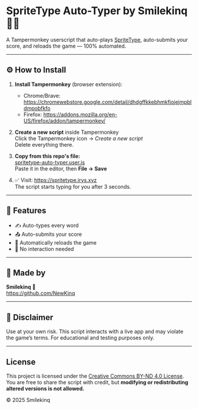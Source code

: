# SpriteType Auto-Typer by Smilekinq 🧠💥

A Tampermonkey userscript that auto-plays [SpriteType](https://spritetype.irys.xyz), auto-submits your score, and reloads the game — 100% automated.

---

## ⚙️ How to Install

1. **Install Tampermonkey** (browser extension):

   - Chrome/Brave: https://chromewebstore.google.com/detail/dhdgffkkebhmkfjojejmpbldmpobfkfo  
   - Firefox: https://addons.mozilla.org/en-US/firefox/addon/tampermonkey/

2. **Create a new script** inside Tampermonkey  
   Click the Tampermonkey icon → *Create a new script*  
   Delete everything there.

3. **Copy from this repo's file:**  
   [spritetype-auto-typer.user.js](./spritetype-auto-typer.user.js)  
   Paste it in the editor, then **File → Save**

4. ✅ Visit: https://spritetype.irys.xyz  
   The script starts typing for you after 3 seconds.

---

## 🧩 Features

- ✍️ Auto-types every word
- 📤 Auto-submits your score
- 🔁 Automatically reloads the game
- 🧠 No interaction needed

---

## 🙌 Made by

**Smilekinq 👑**  
https://github.com/NewKinq

---

## 🛑 Disclaimer

Use at your own risk. This script interacts with a live app and may violate the game’s terms. For educational and testing purposes only.

---

## License

This project is licensed under the [Creative Commons BY-ND 4.0 License](https://creativecommons.org/licenses/by-nd/4.0/).  
You are free to share the script with credit, but **modifying or redistributing altered versions is not allowed.**  

© 2025 Smilekinq
